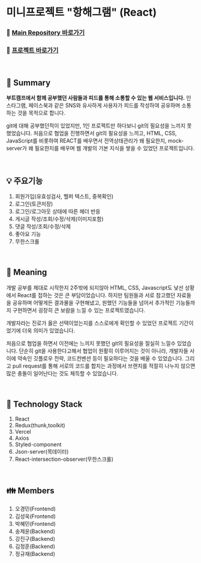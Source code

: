 # 미니프로젝트 "항해그램" (React)
### :link: [Main Repository 바로가기](https://github.com/ogaeng1/mini-FE "깃허브")
### :link: [프로젝트 바로가기](http://mini--project.s3-website.ap-northeast-2.amazonaws.com "프로젝트")

<br/>

## :pushpin: Summary
__부트캠프에서 함께 공부했던 사람들과 피드를 통해 소통할 수 있는 웹 서비스입니다.__ 인스타그램, 페이스북과 같은 SNS와 유사하게 사용자가 피드를 작성하여 공유하며 소통하는 것을 목적으로 합니다.

git에 대해 공부했던적이 있었지만, 1인 프로젝트만 하다보니 git의 필요성을 느끼지 못했었습니다. 처음으로 협업을 진행하면서 git의 필요성을 느끼고, HTML, CSS, JavaScript를 비롯하여 REACT를 배우면서 전역상태관리가 왜 필요한지, mock-server가 왜 필요한지를 배우며 웹 개발의 기본 지식을 쌓을 수 있었던 프로젝트입니다.

<br/>

## :bulb: 주요기능
1. 회원가입(유효성검사, 헬퍼 텍스트, 중복확인)
2. 로그인(토큰저장)
3. 로그인/로그아웃 상태에 따른 헤더 반응
4. 게시글 작성/조회/수정/삭제(이미지포함)
5. 댓글 작성/조회/수정/삭제
6. 좋아요 기능
7. 무한스크롤
<br/>


## :mag_right: Meaning
개발 공부를 제대로 시작한지 2주밖에 되지않아 HTML, CSS, Javascript도 낯선 상황에서 React를 접하는 것은 큰 부담이었습니다. 하지만 팀원들과 서로 참고했던 자료들을 공유하며 어떻게든 결과물을 구현해냈고, 원했던 기능들을 넘어서 추가적인 기능들까지 구현하면서 굉장히 큰 보람을 느낄 수 있는 프로젝트였습니다. 

개발자라는 진로가 옳은 선택이었는지를 스스로에게 확인할 수 있었던 프로젝트 기간이었기에 더욱 의미가 있었습니다. 

처음으로 협업을 하면서 이전에는 느끼지 못했던 git의 필요성을 절실히 느낄수 있었습니다. 단순히 git을 사용한다고해서 협업이 원활히 이루어지는 것이 아니라, 개발자들 사이에 약속인 깃플로우 전략, 코드컨밴션 등이 필요하다는 것을 배울 수 있었습니다. 그리고 pull request를 통해 서로의 코드를 합치는 과정에서 브랜치를 적절히 나누지 않으면 많은 충돌이 일어난다는 것도 체득할 수 있었습니다.

<br/>

## :hammer: Technology Stack
1. React
2. Redux(thunk,toolkit)
3. Vercel
4. Axios
5. Styled-component
6. Json-server(목데이터)
7. React-intersection-observer(무한스크롤)

<br/>

## :family: Members
1. 오경민(Frontend)
2. 김성욱(Frontend)
3. 박혜민(Frontend)
4. 송제윤(Backend)
5. 강진구(Backend)
6. 김정훈(Backend)
7. 정규재(Backend)
